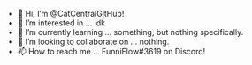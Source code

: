 - 👋 Hi, I’m @CatCentralGitHub!
- 👀 I’m interested in ... idk
- 🌱 I’m currently learning ... something, but nothing specifically.
- 💞️ I’m looking to collaborate on ... nothing.
- 📫 How to reach me ... FunniFlow#3619 on Discord!

<!---
CatCentralGitHub/CatCentralGitHub is a ✨ special ✨ repository because its `README.md` (this file) appears on your GitHub profile.
You can click the Preview link to take a look at your changes.
--->
